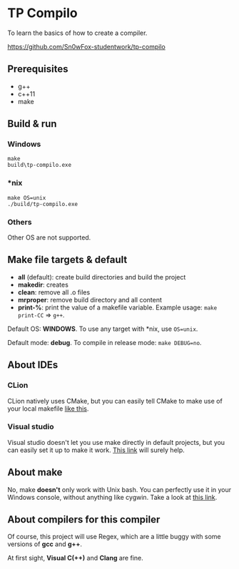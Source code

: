 # TP Compilo
To learn the basics of how to create a compiler.

https://github.com/Sn0wFox-studentwork/tp-compilo

## Prerequisites
* g++
* c++11
* make

## Build & run
### Windows

```shell
make
build\tp-compilo.exe
```

### *nix

```shell
make OS=unix
./build/tp-compilo.exe
```

### Others
Other OS are not supported.

## Make file targets & default
* **all** (default): create build directories and build the project
* **makedir**: creates
* **clean**: remove all .o files
* **mrproper**: remove build directory and all content
* **print-%**: print the value of a makefile variable. Example usage: `make print-CC` => `g++`.

Default OS: **WINDOWS**. To use any target with *nix, use `OS=unix`.

Default mode: **debug**. To compile in release mode: `make DEBUG=no`.

## About IDEs
### CLion
CLion natively uses CMake,
but you can easily tell CMake to make use of your local makefile
[like this](http://stackoverflow.com/questions/26918459/using-local-makefile-for-clion-instead-of-cmake).

### Visual studio
Visual studio doesn't let you use make directly in default projects,
but you can easily set it up to make it work.
[This link](https://msdn.microsoft.com/en-us/library/txcwa2xx.aspx) will surely help.

## About make
No, make **doesn't** only work with Unix bash.
You can perfectly use it in your Windows console, without anything like cygwin.
Take a look at [this link](http://gnuwin32.sourceforge.net/packages/make.htm).

## About compilers for this compiler
Of course, this project will use Regex,
which are a little buggy with some versions of **gcc** and **g++**.

At first sight, **Visual C(++)** and **Clang** are fine.
